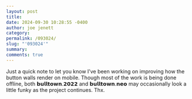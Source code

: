 ```yaml
---
layout: post
title: 
date: 2024-09-30 10:28:55 -0400
author: joe jenett
category: 
permalink: /093024/
slug: "'093024'"
summary: 
comments: true
---
```

Just a quick note to let you know I’ve been working on improving how the button walls render on mobile. Though most of the work is being done offline, both 𝗯𝘂𝗹𝗹𝘁𝗼𝘄𝗻.𝟮𝟬𝟮𝟮 and 𝗯𝘂𝗹𝗹𝘁𝗼𝘄𝗻.𝗻𝗲𝗼
may occasionally look a little funky as the project continues. Thx.
<a href="https://brid.gy/publish/mastodon"></a>